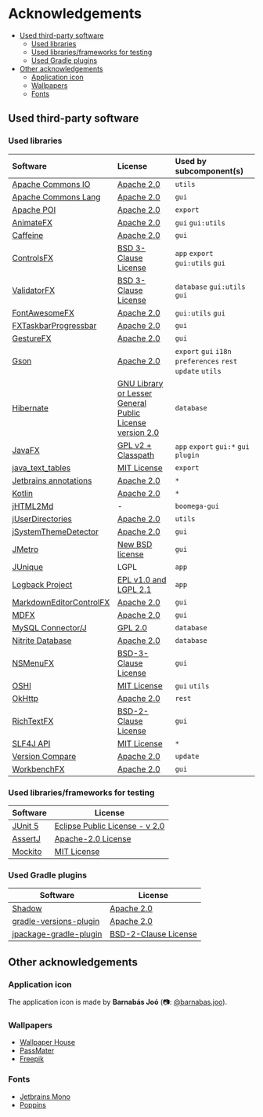 # Acknowledgements

* [Used third-party software](#used-libraries)
    * [Used libraries](#used-libraries)
    * [Used libraries/frameworks for testing](#used-librariesframeworks-for-testing)
    * [Used Gradle plugins](#used-gradle-plugins)
* [Other acknowledgements](#other-acknowledgements)
    * [Application icon](#application-icon)
    * [Wallpapers](#wallpapers)
    * [Fonts](#fonts)

## Used third-party software

### Used libraries

| Software                                                                           | License                                                                                                                                                                 | Used by subcomponent(s)                                          |
|:-----------------------------------------------------------------------------------|:------------------------------------------------------------------------------------------------------------------------------------------------------------------------|:-----------------------------------------------------------------|
| [Apache Commons IO](http://commons.apache.org/proper/commons-io/)                  | [Apache 2.0](https://www.apache.org/licenses/LICENSE-2.0)                                                                                                               | `utils`                                                          |
| [Apache Commons Lang](https://commons.apache.org/proper/commons-lang/)             | [Apache 2.0](https://www.apache.org/licenses/LICENSE-2.0)                                                                                                               | `gui`                                                            |
| [Apache POI](https://poi.apache.org)                                               | [Apache 2.0](https://www.apache.org/licenses/LICENSE-2.0)                                                                                                               | `export`                                                         |
| [AnimateFX](https://github.com/Typhon0/AnimateFX)                                  | [Apache 2.0](https://www.apache.org/licenses/LICENSE-2.0)                                                                                                               | `gui` `gui:utils`                                                |
| [Caffeine](https://github.com/ben-manes/caffeine)                                  | [Apache 2.0](https://www.apache.org/licenses/LICENSE-2.0)                                                                                                               | `gui`                                                            | 
| [ControlsFX](https://github.com/controlsfx/controlsfx)                             | [BSD 3-Clause License](https://github.com/controlsfx/controlsfx/blob/master/license.txt)                                                                                | `app` `export` `gui:utils` `gui`                                 |
| [ValidatorFX](https://github.com/effad/ValidatorFX/)                               | [BSD 3-Clause License](https://github.com/effad/ValidatorFX/blob/master/LICENSE)                                                                                        | `database` `gui:utils` `gui`                                     |
| [FontAwesomeFX](https://bitbucket.org/Jerady/fontawesomefx/src/master/)            | [Apache 2.0](https://www.apache.org/licenses/LICENSE-2.0)                                                                                                               | `gui:utils` `gui`                                                | 
| [FXTaskbarProgressbar](http://github.com/dansoftowner/fxtaskbarprogressbar)        | [Apache 2.0](https://www.apache.org/licenses/LICENSE-2.0)                                                                                                               | `gui`                                                            |
| [GestureFX](https://github.com/tom91136/GestureFX)                                 | [Apache 2.0](https://www.apache.org/licenses/LICENSE-2.0)                                                                                                               | `gui`                                                            |
| [Gson](https://github.com/google/gson)                                             | [Apache 2.0](https://www.apache.org/licenses/LICENSE-2.0)                                                                                                               | `export` `gui` `i18n` `preferences` `rest` `update` `utils`      |
| [Hibernate](https://hibernate.org/)                                                | [GNU Library or Lesser General Public License version 2.0](https://www.gnu.org/licenses/old-licenses/lgpl-2.1.html)                                                     | `database`                                                       |
| [JavaFX](https://openjfx.io/)                                                      | [GPL v2 + Classpath](http://openjdk.java.net/legal/gplv2+ce.html)                                                                                                       | `app` `export` `gui:*` `gui` `plugin`                            |
| [java_text_tables](https://github.com/iNamik/java_text_tables)                     | [MIT License](https://opensource.org/licenses/MIT)                                                                                                                      | `export`                                                         |
| [Jetbrains annotations](https://github.com/JetBrains/java-annotations)             | [Apache 2.0](https://www.apache.org/licenses/LICENSE-2.0)                                                                                                               | `*`                                                              |
| [Kotlin](https://kotlinlang.org/)                                                  | [Apache 2.0](https://github.com/JetBrains/kotlin/blob/master/license/LICENSE.txt)                                                                                       | `*`                                                              |
| [jHTML2Md](https://github.com/nico2sh/jHTML2Md)                                    | -                                                                                                                                                                       | `boomega-gui`                                                    |
| [jUserDirectories](https://github.com/Dansoftowner/jUserDirectories)               | [Apache 2.0](https://www.apache.org/licenses/LICENSE-2.0)                                                                                                               | `utils`                                                          |
| [jSystemThemeDetector](https://github.com/Dansoftowner/jSystemThemeDetector)       | [Apache 2.0](https://www.apache.org/licenses/LICENSE-2.0)                                                                                                               | `gui`                                                            |
| [JMetro](https://pixelduke.com/java-javafx-theme-jmetro/)                          | [New BSD license](http://en.wikipedia.org/wiki/BSD_licenses#3-clause_license_.28.22Revised_BSD_License.22.2C_.22New_BSD_License.22.2C_or_.22Modified_BSD_License.22.29) | `gui`                                                            |
| [JUnique](http://www.sauronsoftware.it/projects/junique/)                          | LGPL                                                                                                                                                                    | `app`                                                            |
| [Logback Project](http://logback.qos.ch/)                                          | [EPL v1.0 and LGPL 2.1](http://logback.qos.ch/license.html)                                                                                                             | `app`                                                            |
| [MarkdownEditorControlFX](https://github.com/Dansoftowner/MarkdownEditorControlFX) | [Apache 2.0](https://www.apache.org/licenses/LICENSE-2.0)                                                                                                               | `gui`                                                            |
| [MDFX](https://github.com/JPro-one/markdown-javafx-renderer)                       | [Apache 2.0](https://www.apache.org/licenses/LICENSE-2.0)                                                                                                               | `gui`                                                            |
| [MySQL Connector/J](https://mvnrepository.com/artifact/mysql/mysql-connector-java) | [GPL 2.0](https://www.gnu.org/licenses/old-licenses/gpl-2.0.html)                                                                                                       | `database`                                                       |
| [Nitrite Database](https://github.com/nitrite/nitrite-java)                        | [Apache 2.0](https://www.apache.org/licenses/LICENSE-2.0)                                                                                                               | `database`                                                       |
| [NSMenuFX](https://github.com/0x4a616e/NSMenuFX)                                   | [BSD-3-Clause License](https://opensource.org/licenses/BSD-3-Clause)                                                                                                    | `gui`                                                            |
| [OSHI](https://github.com/oshi/oshi)                                               | [MIT License](https://opensource.org/licenses/MIT)                                                                                                                      | `gui` `utils`                                                    |
| [OkHttp](https://square.github.io/okhttp/)                                         | [Apache 2.0](https://www.apache.org/licenses/LICENSE-2.0)                                                                                                               | `rest`                                                           |
| [RichTextFX](https://github.com/FXMisc/RichTextFX)                                 | [BSD-2-Clause License](https://github.com/FXMisc/RichTextFX/blob/master/LICENSE)                                                                                        | `gui`                                                            |
| [SLF4J API](http://www.slf4j.org/)                                                 | [MIT License](https://opensource.org/licenses/MIT)                                                                                                                      | `*`                                                              |
| [Version Compare](https://github.com/G00fY2/version-compare)                       | [Apache 2.0](https://github.com/G00fY2/version-compare/blob/master/LICENSE)                                                                                             | `update`                                                         |
| [WorkbenchFX](https://github.com/dlsc-software-consulting-gmbh/WorkbenchFX)        | [Apache 2.0](https://www.apache.org/licenses/LICENSE-2.0)                                                                                                               | `gui`                                                            |

### Used libraries/frameworks for testing

| Software                                  | License                                                                                     |
|-------------------------------------------|---------------------------------------------------------------------------------------------|
| [JUnit 5](https://junit.org/junit5/)      | [Eclipse Public License - v 2.0](https://github.com/junit-team/junit5/blob/main/LICENSE.md) |
| [AssertJ](https://assertj.github.io/doc/) | [Apache-2.0 License](https://github.com/assertj/assertj-core/blob/main/LICENSE.txt)         |
| [Mockito](https://site.mockito.org/)      | [MIT License](https://github.com/mockito/mockito/blob/release/3.x/LICENSE)                  |

### Used Gradle plugins

| Software                                                                            | License                                                                                   |
|-------------------------------------------------------------------------------------|-------------------------------------------------------------------------------------------|
| [Shadow](https://github.com/johnrengelman/shadow)                                   | [Apache 2.0](https://github.com/johnrengelman/shadow/blob/master/LICENSE)                 |
| [gradle-versions-plugin](https://github.com/ben-manes/gradle-versions-plugin)       | [Apache 2.0](https://github.com/ben-manes/gradle-versions-plugin/blob/master/LICENSE.txt) |
| [jpackage-gradle-plugin](https://github.com/petr-panteleyev/jpackage-gradle-plugin) | [BSD-2-Clause License](https://github.com/petr-panteleyev/jpackage-gradle-plugin)         |

## Other acknowledgements

### Application icon

The application icon is made by **Barnabás Joó** (📷: [@barnabas.joo](https://www.instagram.com/barnabas.joo)).

### Wallpapers

* [Wallpaper House](http://wallpaper-house.com)
* [PassMater](https://www.deviantart.com/passmater)
* [Freepik](https://www.freepik.com/)

### Fonts

* [Jetbrains Mono](https://www.jetbrains.com/lp/mono/)
* [Poppins](https://fonts.google.com/specimen/Poppins)